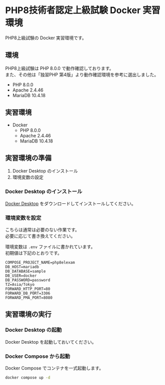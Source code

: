 # PHP8技術者認定上級試験 Docker 実習環境

PHP8上級試験の Docker 実習環境です。

## 環境

PHP8上級試験は PHP 8.0.0 で動作確認しております。  
また、その他は「独習PHP 第4版」より動作確認環境を参考に選出しました。

* PHP 8.0.0
* Apache 2.4.46
* MariaDB 10.4.18

## 実習環境

* Docker
  * PHP 8.0.0
  * Apache 2.4.46
  * MariaDB 10.4.18

## 実習環境の準備

1. Docker Desktop のインストール
2. 環境変数の設定

### Docker Desktop のインストール

[Docker Desktop](https://www.docker.com/products/docker-desktop/) をダウンロードしてインストールしてください。

### 環境変数を設定

こちらは通常は必要のない作業です。  
必要に応じて書き換えてください。

環境変数は `.env` ファイルに書かれています。  
初期値は下記のとおりです。

```.env
COMPOSE_PROJECT_NAME=php8elexam
DB_HOST=mariadb
DB_DATABASE=sample
DB_USER=docker
DB_PASSWORD=password
TZ=Asia/Tokyo
FORWARD_HTTP_PORT=80
FORWARD_DB_PORT=3306
FORWARD_PMA_PORT=8080
```

## 実習環境の実行

### Docker Desktop の起動

Docker Desktop を起動しておいてください。

### Docker Compose から起動

Docker Compose でコンテナを一式起動します。

```sh
docker compose up -d
```
